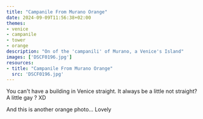 ```yaml
---
title: "Campanile From Murano Orange"
date: 2024-09-09T11:56:38+02:00
themes:
- venice
- campanile
- tower
- orange
description: "On of the 'campanili' of Murano, a Venice's Island"
images: ['DSCF0196.jpg']
resources:
- title: "Campanile From Murano Orange"
  src: 'DSCF0196.jpg'
---
```


You can't have a building in Venice straight. It always be a little not straight? A little gay ? XD

And this is another orange photo... Lovely

